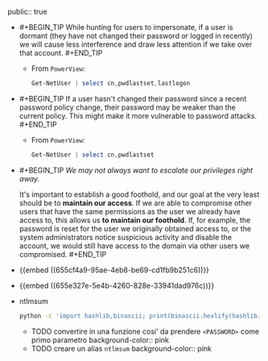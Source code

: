 public:: true

- #+BEGIN_TIP
  While hunting for users to impersonate, if a user is dormant (they have not changed their password or logged in recently) we will cause less interference and draw less attention if we take over that account.
  #+END_TIP
	- From `PowerView`:
	  ```powershell
	  Get-NetUser | select cn,pwdlastset,lastlogon
	  ```
- #+BEGIN_TIP
  If a user hasn't changed their password since a recent password policy change, their password may be weaker than the current policy. This might make it more vulnerable to password attacks.
  #+END_TIP
	- From `PowerView`:
	  ```powershell
	  Get-NetUser | select cn,pwdlastset
	  ```
- #+BEGIN_TIP
  *We may not always want to escalate our privileges right away.*
  
  It's important to establish a good foothold, and our goal at the very least should be to **maintain our access**. If we are able to compromise other users that have the same permissions as the user we already have access to, this allows us **to maintain our foothold**.
  If, for example, the password is reset for the user we originally obtained access to, or the system administrators notice suspicious activity and disable the account, we would still have access to the domain via other users we compromised.
  #+END_TIP
- {{embed ((655cf4a9-95ae-4eb8-be69-cd1fb9b251c6))}}
- {{embed ((655e327e-5e4b-4260-828e-33941dad976c))}}
- ntlmsum
  ```bash
  python -c 'import hashlib,binascii; print(binascii.hexlify(hashlib.new("md4", "<PASSWORD>".encode("utf-16le")).digest()))'
  ```
	- TODO convertire in una funzione cosi' da prendere `<PASSWORD>` come primo parametro
	  background-color:: pink
	- TODO creare un alias `ntlmsum`
	  background-color:: pink